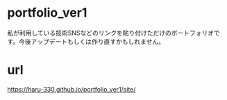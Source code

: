 # portfolio_ver1
私が利用している技術SNSなどのリンクを貼り付けただけのポートフォリオです。今後アップデートもしくは作り直すかもしれません。
# url
https://haru-330.github.io/portfolio_ver1/site/

